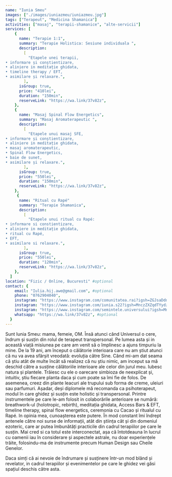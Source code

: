 ```yaml
---
name: "Iunia Smeu"
images: ["./images/iuniazmeu/iuniazmeu.jpg"]
tags: ["Terapeut", "Medicina Shamanica"]
activities: ["masaj", "terapii-shamanice", "alte-servicii"]
services: [
    {
      name: "Terapie 1:1",
      summary: "Terapie Holistica: Sesiune individuala ",
      description:
        [
          "Etapele unei terapii,
• informare și conștientizare, 
• aliniere in meditație ghidata, 
• timeline therapy / EFT,
• asimilare și relaxare.",
        ],
      isGroup: true,
      price: "410lei",
      duration: "150min",
      reserveLink: "https://wa.link/37v82z",
    },
    {
      name: "Masaj Spinal Flow Energetics",
      summary: "Masaj Aromaterapeutic ",
      description:
        [
          "Etapele unui masaj SFE,
• informare și conștientizare,
• aliniere in meditație ghidata,
• masaj aromaterapeutic,
• Spinal Flow Energetics,
• baie de sunet,
• asimilare și relaxare.",
        ],
      isGroup: true,
      price: "550lei",
      duration: "150min",
      reserveLink: "https://wa.link/37v82z",
    },
     {
      name: "Ritual cu Rapé"
      summary: "Terapie Shamanica",
      description:
        [
          "Etapele unui ritual cu Rapé:
• informare si constientizare,
• aliniere in meditație ghidata,
• ritual cu Rapé,
• EFT,
• asimilare si relaxare.",
        ],
      isGroup: true,
      price: "550lei",
      duration: "120min",
      reserveLink: "https://wa.link/37v82z",
    },
  ]
location: "Fizic / Online, Bucuresti" #optional
contact: {
    email: "Iulia.hij.awe@gmail.com", #optional
    phone: "0762904040",
    instagram: "https://www.instagram.com/comunitatea.rai?igsh=ZGJsaDdndWNyaDJy", #optional
    instagram: "https://www.instagram.com/iunia.s22?igsh=MnczZXZqdTYydzkw", #optional
    instagram: "https://www.instagram.com/semintele.universului?igsh=MnAxOW40bHg0bzZ6", #optional
    whatsapp: "https://wa.link/37v82z", #optional
  }
---
```


Sunt Iunia Smeu: mama, femeie, OM. 
Însă atunci când Universul o cere, îndrum și susțin din rolul de terapeut transpersonal.
Pe lumea asta și in această viață misiunea pe care am venit să o împlinesc a ajuns timpuriu la mine. De la 19 ani, am început o călătorie interioara care nu am știut atunci că nu va avea sfârșit vreodată: evoluția către Sine.
Când mi-am dat seama că știu atât de multe încât să realizez că nu știu nimic, am inceput sa mă deschid către a susține călătoriile interioare ale celor din jurul meu. 
Iubesc natura și plantele. Trăiesc cu ele o oarecare simbioza de neexplicat și, intuitiv, știu fiecare planta daca și cum poate sa îmi fie de folos. De asemenea, creez din plante leacuri ale trupului sub forma de creme, uleiuri sau parfumuri.
Așadar, deși diplomele mă recomanda ca psihoterapeut, modul în care ghidez și susțin este holistic și transpersonal. 
Printre instrumentele pe care le-am folosit in colaborările anterioare se numără: breathwork-ul (holotropic, rebirth), meditația ghidata, Access Bars & EFT, timeline therapy, spinal flow energetics, ceremonia cu Cacao și ritualul cu Rapé. 
In opinia mea, cunoașterea este putere. În mod constant îmi îndrept antenele către noi surse de informații, atât din știința cât și din domeniul ezoteric, care ar putea îmbunătăți practicile din cadrul terapiilor pe care le susțin. 
Mai cred si ca totul este interconectat, așa că întotdeauna în lucrul cu oamenii iau în considerare și aspectele astrale, nu doar experiențele trăite, folosindu-ma de instrumente precum Human Design sau Cheile Genelor.

Daca simți că ai nevoie de îndrumare și susținere într-un mod blând și revelator, in cadrul terapiilor și evenimentelor pe care le ghidez vei găsi spațiul deschis către asta. 
